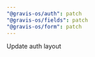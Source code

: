 ```yaml
---
"@gravis-os/auth": patch
"@gravis-os/fields": patch
"@gravis-os/form": patch
---
```


Update auth layout
